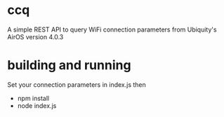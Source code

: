 # ccq

A simple REST API to query WiFi connection parameters from Ubiquity's AirOS version 4.0.3

# building and running

Set your connection parameters in index.js then

* npm install 
* node index.js 

